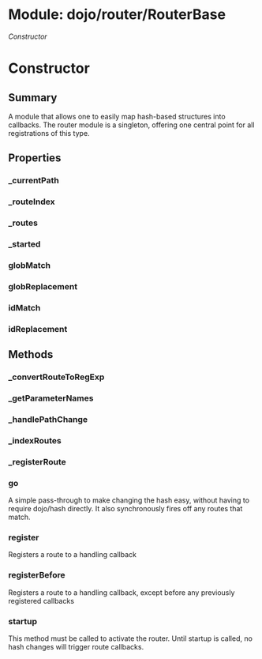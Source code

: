 # Module: dojo/router/RouterBase

*Constructor*

# Constructor

## Summary

A module that allows one to easily map hash-based structures into
callbacks. The router module is a singleton, offering one central
point for all registrations of this type.
## Properties

### _currentPath


### _routeIndex


### _routes


### _started


### globMatch


### globReplacement


### idMatch


### idReplacement


## Methods

### _convertRouteToRegExp


### _getParameterNames


### _handlePathChange


### _indexRoutes


### _registerRoute


### go
A simple pass-through to make changing the hash easy,
without having to require dojo/hash directly. It also
synchronously fires off any routes that match.

### register
Registers a route to a handling callback

### registerBefore
Registers a route to a handling callback, except before
any previously registered callbacks

### startup
This method must be called to activate the router. Until
startup is called, no hash changes will trigger route
callbacks.

